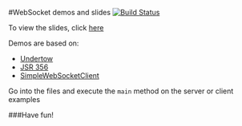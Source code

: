 #WebSocket demos and slides [![Build Status](https://travis-ci.org/matzew/websockets.png)](https://travis-ci.org/matzew/websockets)

To view the slides, click [here](http://matzew.github.io/websockets)

Demos are based on:
* [Undertow](https://github.com/undertow-io/undertow)
* [JSR 356](https://github.com/undertow-io/undertow/tree/master/websockets-jsr)
* [SimpleWebSocketClient](https://github.com/matzew/simple-websocket-client)

Go into the files and execute the ``main`` method on the server or client examples

###Have fun!
